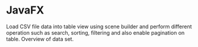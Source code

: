 # JavaFX
Load CSV file data into table view using scene builder and perform different operation such as search, sorting, filtering and also enable pagination on table. Overview of data set.
